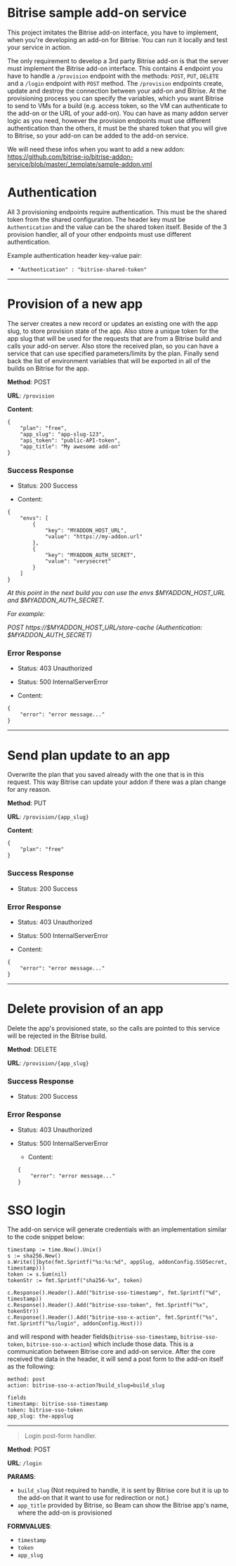 # Bitrise sample add-on service

This project imitates the Bitrise add-on interface, you have to implement, when you're developing an add-on for Bitrise. You can run it locally and test your service in action.

The only requirement to develop a 3rd party Bitrise add-on is that the server must implement the Bitrise add-on interface. This contains 4 endpoint you have to handle a `/provision` endpoint with the methods: `POST`, `PUT`, `DELETE` and a `/login` endpoint with `POST` method. The `/provision` endpoints create, update and destroy the connection between your add-on and Bitrise. At the provisioning process you can specify the variables, which you want Bitrise to send to VMs for a build (e.g. access token, so the VM can authenticate to the add-on or the URL of your add-on). You can have as many addon server logic as you need, however the provision endpoints must use different authentication than the others, it must be the shared token that you will give to Bitrise, so your add-on can be added to the add-on service.

We will need these infos when you want to add a new addon: https://github.com/bitrise-io/bitrise-addon-service/blob/master/_template/sample-addon.yml

# Authentication

All 3 provisioning endpoints require authentication. This must be the shared token from the shared configuration. The header key must be `Authentication` and the value can be the shared token itself. Beside of the 3 provision handler, all of your other endpoints must use different authentication.

Example authentication header key-value pair:
 - `"Authentication" : "bitrise-shared-token"`

---

# Provision of a new app

The server creates a new record or updates an existing one with the app slug, to store provision state of the app. Also store a unique token for the app slug that will be used for the requests that are from a Bitrise build and calls your add-on server. Also store the received plan, so you can have a service that can use specified parameters/limits by the plan. Finally send back the list of environment variables that will be exported in all of the builds on Bitrise for the app.

**Method**: POST

**URL**: `/provision`

**Content**:

```
{
    "plan": "free",
    "app_slug": "app-slug-123",
    "api_token": "public-API-token",
    "app_title": "My awesome add-on"
}
```

### Success Response

- Status: 200 Success

- Content:

```
{
    "envs": [
        {
            "key": "MYADDON_HOST_URL",
            "value": "https://my-addon.url"
        },
        {
            "key": "MYADDON_AUTH_SECRET",
            "value": "verysecret"
        }
    ]
}
```

*At this point in the next build you can use the envs $MYADDON_HOST_URL and $MYADDON_AUTH_SECRET.*

*For example:*

*POST https://$MYADDON_HOST_URL/store-cache (Authentication: $MYADDON_AUTH_SECRET)*

### Error Response

- Status: 403 Unauthorized

- Status: 500 InternalServerError

- Content:

```
{
    "error": "error message..."
}
```

---

# Send plan update to an app

Overwrite the plan that you saved already with the one that is in this request. This way Bitrise can update your addon if there was a plan change for any reason.

**Method**: PUT

**URL**: `/provision/{app_slug}`

**Content**:

```
{
    "plan": "free"
}
```

### Success Response

- Status: 200 Success

### Error Response

- Status: 403 Unauthorized

- Status: 500 InternalServerError

- Content:

```
{
    "error": "error message..."
}
```

---

# Delete provision of an app

Delete the app's provisioned state, so the calls are pointed to this service will be rejected in the Bitrise build.

**Method**: DELETE

**URL**: `/provision/{app_slug}`

### Success Response

- Status: 200 Success

### Error Response

- Status: 403 Unauthorized

- Status: 500 InternalServerError

  - Content:
  ```
  {
      "error": "error message..."
  }
  ```
  
# SSO login

The add-on service will generate credentials with an implementation similar to the code snippet below:

```
timestamp := time.Now().Unix()
s := sha256.New()
s.Write([]byte(fmt.Sprintf("%s:%s:%d", appSlug, addonConfig.SSOSecret, timestamp)))
token := s.Sum(nil)
tokenStr := fmt.Sprintf("sha256-%x", token)

c.Response().Header().Add("bitrise-sso-timestamp", fmt.Sprintf("%d", timestamp))
c.Response().Header().Add("bitrise-sso-token", fmt.Sprintf("%x", tokenStr))
c.Response().Header().Add("bitrise-sso-x-action", fmt.Sprintf("%s", fmt.Sprintf("%s/login", addonConfig.Host)))
```

and will respond with header fields(`bitrise-sso-timestamp`, `bitrise-sso-token`, `bitrise-sso-x-action`) which include those data. This is a communication between Bitrise core and add-on service. After the core received the data in the header, it will send a post form to the add-on itself as the following:

```
method: post
action: bitrise-sso-x-action?build_slug=build_slug

fields
timestamp: bitrise-sso-timestamp
token: bitrise-sso-token
app_slug: the-appslug
```

---

> Login post-form handler.

**Method**: POST

**URL**: `/login`

**PARAMS**:

- `build_slug` (Not required to handle, it is sent by Bitrise core but it is up to the add-on that it want to use for redirection or not.)
- `app_title` provided by Bitrise, so Beam can show the Bitrise app's name, where the add-on is provisioned

**FORMVALUES**:

- `timestamp`
- `token`
- `app_slug`
